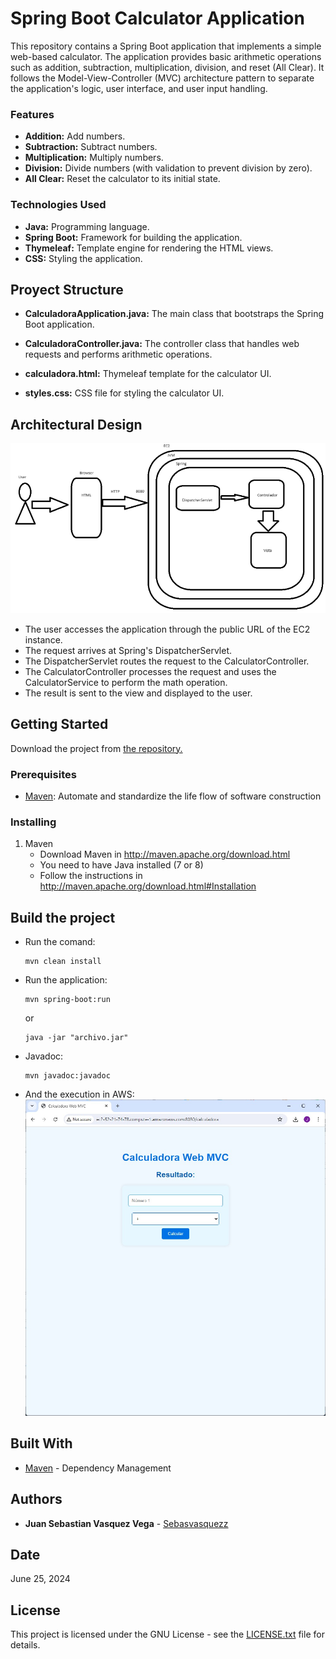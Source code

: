 # Spring Boot Calculator Application

This repository contains a Spring Boot application that implements a simple web-based calculator. The application provides basic arithmetic operations such as addition, subtraction, multiplication, division, and reset (All Clear). It follows the Model-View-Controller (MVC) architecture pattern to separate the application's logic, user interface, and user input handling.

### Features
* **Addition:** Add numbers.
* **Subtraction:** Subtract numbers.
* **Multiplication:** Multiply numbers.
* **Division:** Divide numbers (with validation to prevent division by zero).
* **All Clear:** Reset the calculator to its initial state.

### Technologies Used
* **Java:** Programming language.
* **Spring Boot:** Framework for building the application.
* **Thymeleaf:** Template engine for rendering the HTML views.
* **CSS:** Styling the application.

## Proyect Structure

* **CalculadoraApplication.java:** The main class that bootstraps the Spring Boot application.
* **CalculadoraController.java:** The controller class that handles web requests and performs arithmetic operations.

* **calculadora.html:** Thymeleaf template for the calculator UI.

* **styles.css:** CSS file for styling the calculator UI.

## Architectural Design
![Architectural Design](src\main\resources\static\image-1.png)
* The user accesses the application through the public URL of the EC2 instance.
* The request arrives at Spring's DispatcherServlet.
* The DispatcherServlet routes the request to the CalculatorController.
* The CalculatorController processes the request and uses the CalculatorService to perform the math operation.
* The result is sent to the view and displayed to the user.

## Getting Started
Download the project from 
[the repository.](https://github.com/Sebasvasquezz/Calculadora-spring-boot)

### Prerequisites

* [Maven](https://maven.apache.org/): Automate and standardize the life flow of software construction

### Installing
1. Maven
    * Download Maven in http://maven.apache.org/download.html
    * You need to have Java installed (7 or 8)
    * Follow the instructions in http://maven.apache.org/download.html#Installation

## Build the project
* Run the comand:
    ```
    mvn clean install
    ```
* Run the application:
    ```
    mvn spring-boot:run
    ```
    or 
    ```
    java -jar "archivo.jar"
    ```
* Javadoc:
    ```
    mvn javadoc:javadoc
    ```

* And the execution in AWS:
 ![Execution in AWS](src\main\resources\static\image.png)

## Built With

* [Maven](https://maven.apache.org/) - Dependency Management

## Authors

* **Juan Sebastian Vasquez Vega**  - [Sebasvasquezz](https://github.com/Sebasvasquezz)

## Date

June 25, 2024

## License

This project is licensed under the GNU License - see the [LICENSE.txt](LICENSE.txt) file for details.